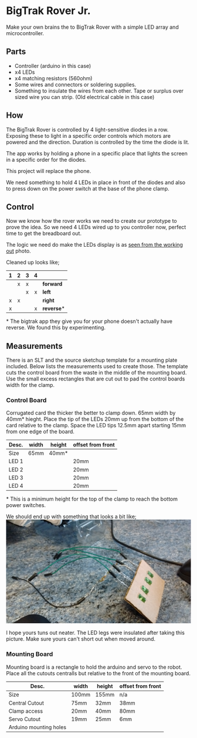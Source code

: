 # BigTrak Rover Jr.

Make your own brains the to BigTrak Rover with a simple LED array and microcontroller.

## Parts

- Controller (arduino in this case)
- x4 LEDs
- x4 matching resistors (560ohm)
- Some wires and connectors or soldering supplies.
- Something to insulate the wires from each other. Tape or surplus over sized wire you can strip. (Old electrical cable in this case)

## How

The BigTrak Rover is controlled by 4 light-sensitive diodes in a row. Exposing these to light in a specific order controls which motors are powered and the direction. Duration is controlled by the time the diode is lit.

The app works by holding a phone in a specific place that lights the screen in a specific order for the diodes.

This project will replace the phone.

We need something to hold 4 LEDs in place in front of the diodes and also to press down on the power switch at the base of the phone clamp.

## Control

Now we know how the rover works we need to create our prototype to prove the idea. So we need 4 LEDs wired up to you controller now, perfect time to get the breadboard out.

The logic we need do make the LEDs display is as [seen from the working out](logic_chart.jpg) photo.

Cleaned up looks like;

|1|2|3|4||
|:---:|:---:|:---:|:---:|---|
||x|x||**forward**|
|||x|x|**left**|
|x|x|||**right**|
|x|||x|**reverse**\*|

\* The bigtrak app they give you for your phone doesn't actually have reverse. We found this by experimenting.

## Measurements

There is an SLT and the source sketchup template for a mounting plate included.
Below lists the measurements used to create those.
The template cuts the control board from the waste in the middle of the mounting board.
Use the small excess rectangles that are cut out to pad the control boards width for the clamp.

### Control Board
Corrugated card the thicker the better to clamp down. 65mm width by 40mm* hieght.
Place the tip of the LEDs 20mm up from the bottom of the card relative to the clamp.
Space the LED tips 12.5mm apart starting 15mm from one edge of the board.

|Desc. | width | height | offset from front|
|------|-------|--------|------------------|
|Size  | 65mm  | 40mm*  ||
|LED 1 |       |        | 20mm |
|LED 2 |       |        | 20mm |
|LED 3 |       |        | 20mm |
|LED 4 |       |        | 20mm |

\* This is a minimum height for the top of the clamp to reach the bottom power switches.

We should end up with something that looks a bit like; ![this picture](brain.v1.jpg)

I hope yours tuns out neater. The LED legs were insulated after taking this picture. Make sure yours can't short out when moved around.

### Mounting Board

Mounting board is a rectangle to hold the arduino and servo to the robot.
Place all the cutouts centralls but relative to the front of the mounting board.

|Desc. | width | height | offset from front|
|------|-------|--------|------------------|
|Size  | 100mm | 155mm  | n/a |
|Central Cutout | 75mm | 32mm | 38mm |
|Clamp access  | 20mm | 40mm | 80mm |
|Servo Cutout | 19mm | 25mm | 6mm |
|Arduino mounting holes| | | |
